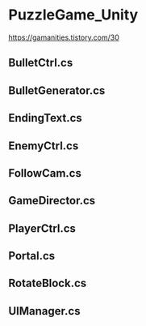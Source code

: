 # PuzzleGame_Unity

https://gamanities.tistory.com/30


## BulletCtrl.cs	

## BulletGenerator.cs

## EndingText.cs	

## EnemyCtrl.cs

## FollowCam.cs	

## GameDirector.cs

## PlayerCtrl.cs

## Portal.cs

## RotateBlock.cs

## UIManager.cs

